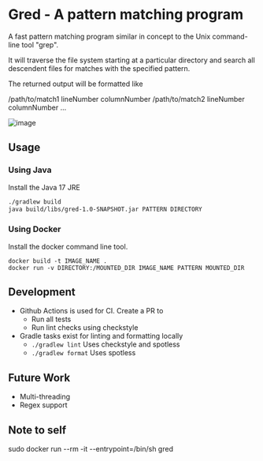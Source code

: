 # Gred - A pattern matching program
A fast pattern matching program similar in concept to the
Unix command-line tool "grep".

It will traverse the file system starting at a particular directory
and search all descendent files for matches with the specified pattern.

The returned output will be formatted like

/path/to/match1 lineNumber columnNumber
/path/to/match2 lineNumber columnNumber
...

![image](https://github.com/Pianomyn/gred/assets/61450295/ae0049a4-eac0-46dc-b34d-af1b4e26d09a)


## Usage
### Using Java
Install the Java 17 JRE
``` bash
./gradlew build
java build/libs/gred-1.0-SNAPSHOT.jar PATTERN DIRECTORY
```

### Using Docker
Install the docker command line tool.
```
docker build -t IMAGE_NAME .
docker run -v DIRECTORY:/MOUNTED_DIR IMAGE_NAME PATTERN MOUNTED_DIR
```

## Development
- Github Actions is used for CI. Create a PR to
    - Run all tests
    - Run lint checks using checkstyle
- Gradle tasks exist for linting and formatting locally
    - `./gradlew lint` Uses checkstyle and spotless
    - `./gradlew format` Uses spotless

## Future Work
- Multi-threading
- Regex support

## Note to self
sudo docker run --rm -it --entrypoint=/bin/sh gred
